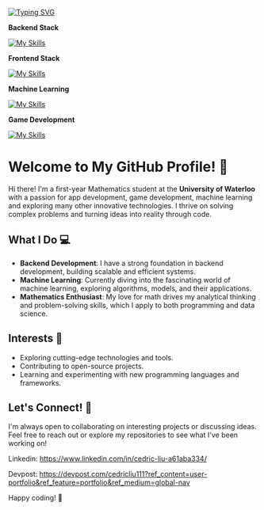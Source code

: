 [![Typing SVG](https://readme-typing-svg.demolab.com?font=Fira+Code&size=24&duration=3000&pause=1000&width=435&lines=Xiaoyang+Liu+刘潇阳;Software+Engineering+Student;Mathematics+Student)](https://git.io/typing-svg)

****Backend Stack****

[![My Skills](https://skillicons.dev/icons?i=python,java,c,cpp,mysql)](https://skillicons.dev)

****Frontend Stack****

[![My Skills](https://skillicons.dev/icons?i=html,javascript,typescript,react,nextjs)](https://skillicons.dev)

****Machine Learning****

[![My Skills](https://skillicons.dev/icons?i=pytorch)](https://skillicons.dev)

****Game Development****

[![My Skills](https://skillicons.dev/icons?i=godot)](https://skillicons.dev)


# Welcome to My GitHub Profile! 👋

Hi there! I'm a first-year Mathematics student at the **University of Waterloo** with a passion for app development, game development, machine learning and exploring many other innovative technologies. I thrive on solving complex problems and turning ideas into reality through code. 

## What I Do 💻
- **Backend Development**: I have a strong foundation in backend development, building scalable and efficient systems.
- **Machine Learning**: Currently diving into the fascinating world of machine learning, exploring algorithms, models, and their applications.
- **Mathematics Enthusiast**: My love for math drives my analytical thinking and problem-solving skills, which I apply to both programming and data science.

## Interests 🌟
- Exploring cutting-edge technologies and tools.
- Contributing to open-source projects.
- Learning and experimenting with new programming languages and frameworks.

## Let's Connect! 🤝
I'm always open to collaborating on interesting projects or discussing ideas. Feel free to reach out or explore my repositories to see what I've been working on!

Linkedin: https://www.linkedin.com/in/cedric-liu-a61aba334/

Devpost: https://devpost.com/cedricliu111?ref_content=user-portfolio&ref_feature=portfolio&ref_medium=global-nav

Happy coding! 🚀
